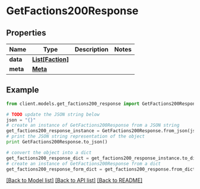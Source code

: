 # GetFactions200Response


## Properties

Name | Type | Description | Notes
------------ | ------------- | ------------- | -------------
**data** | [**List[Faction]**](Faction.md) |  | 
**meta** | [**Meta**](Meta.md) |  | 

## Example

```python
from client.models.get_factions200_response import GetFactions200Response

# TODO update the JSON string below
json = "{}"
# create an instance of GetFactions200Response from a JSON string
get_factions200_response_instance = GetFactions200Response.from_json(json)
# print the JSON string representation of the object
print GetFactions200Response.to_json()

# convert the object into a dict
get_factions200_response_dict = get_factions200_response_instance.to_dict()
# create an instance of GetFactions200Response from a dict
get_factions200_response_form_dict = get_factions200_response.from_dict(get_factions200_response_dict)
```
[[Back to Model list]](../README.md#documentation-for-models) [[Back to API list]](../README.md#documentation-for-api-endpoints) [[Back to README]](../README.md)


